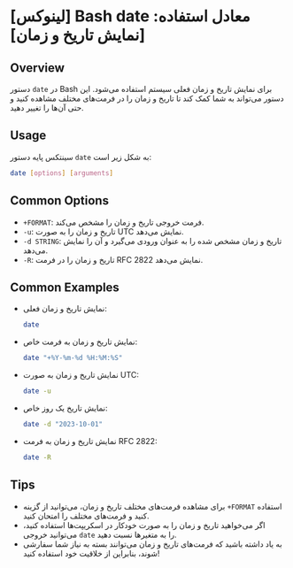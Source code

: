# [لینوکس] Bash date معادل استفاده: [نمایش تاریخ و زمان]

## Overview
دستور `date` در Bash برای نمایش تاریخ و زمان فعلی سیستم استفاده می‌شود. این دستور می‌تواند به شما کمک کند تا تاریخ و زمان را در فرمت‌های مختلف مشاهده کنید و حتی آن‌ها را تغییر دهید.

## Usage
سینتکس پایه دستور `date` به شکل زیر است:

```bash
date [options] [arguments]
```

## Common Options
- `+FORMAT`: فرمت خروجی تاریخ و زمان را مشخص می‌کند.
- `-u`: تاریخ و زمان را به صورت UTC نمایش می‌دهد.
- `-d STRING`: تاریخ و زمان مشخص شده را به عنوان ورودی می‌گیرد و آن را نمایش می‌دهد.
- `-R`: تاریخ و زمان را در فرمت RFC 2822 نمایش می‌دهد.

## Common Examples
- نمایش تاریخ و زمان فعلی:
  ```bash
  date
  ```

- نمایش تاریخ و زمان به فرمت خاص:
  ```bash
  date "+%Y-%m-%d %H:%M:%S"
  ```

- نمایش تاریخ و زمان به صورت UTC:
  ```bash
  date -u
  ```

- نمایش تاریخ یک روز خاص:
  ```bash
  date -d "2023-10-01"
  ```

- نمایش تاریخ و زمان به فرمت RFC 2822:
  ```bash
  date -R
  ```

## Tips
- برای مشاهده فرمت‌های مختلف تاریخ و زمان، می‌توانید از گزینه `+FORMAT` استفاده کنید و فرمت‌های مختلف را امتحان کنید.
- اگر می‌خواهید تاریخ و زمان را به صورت خودکار در اسکریپت‌ها استفاده کنید، می‌توانید خروجی `date` را به متغیرها نسبت دهید.
- به یاد داشته باشید که فرمت‌های تاریخ و زمان می‌توانند بسته به نیاز شما سفارشی شوند، بنابراین از خلاقیت خود استفاده کنید!
